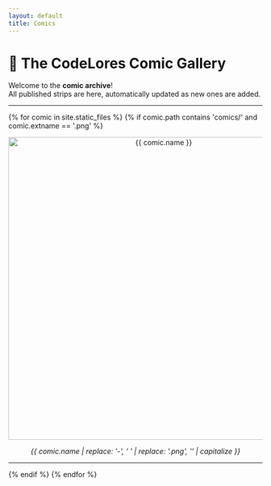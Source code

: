 ```yaml
---
layout: default
title: Comics
---
```


# 🎨 The CodeLores Comic Gallery

Welcome to the **comic archive**!  
All published strips are here, automatically updated as new ones are added.

---

{% for comic in site.static_files %}
{% if comic.path contains 'comics/' and comic.extname == '.png' %}
<div align="center">
  <img src="{{ comic.path }}" alt="{{ comic.name }}" width="600"/>
  <p><em>{{ comic.name | replace: '-', ' ' | replace: '.png', '' | capitalize }}</em></p>
  <hr/>
</div>
{% endif %}
{% endfor %}
